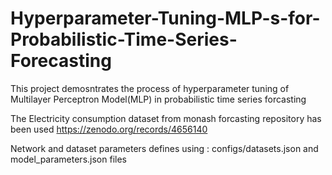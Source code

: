 # Hyperparameter-Tuning-MLP-s-for-Probabilistic-Time-Series-Forecasting
This project demosntrates the process of hyperparameter tuning of Multilayer Perceptron Model(MLP) in probabilistic time series forcasting

The Electricity consumption dataset from monash forcasting repository has been used
https://zenodo.org/records/4656140

Network and dataset parameters defines using :   configs/datasets.json and model_parameters.json files
